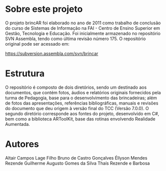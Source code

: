 Sobre este projeto
==================

O projeto brincAR foi elaborado no ano de 2011 como trabalho de conclusão do curso de Sistemas de Informação na FAI - Centro de Ensino Superior em Gestão, Tecnologia e Educação. Foi inicialmente armazenado no repositório SVN Assembla, tendo como última revisão número 175. O repositório original pode ser acessado em:

https://subversion.assembla.com/svn/brincar

Estrutura
=========

O repositório é composto de dois diretórios, sendo um destinado aos documentos, que contém fotos, áudios e relatórios originais fornecidos pela turma de Pedagogia, base para o desenvolvimento das brincadeiras; além de fotos das apresentações, referências bibliográficas, manuais e revisões do documento que deu origem à versão final do TCC (Versão 7.0.0). O segundo diretório corresponde aos fontes do projeto, desenvolvido em C#, bem como a biblioteca ARToolKit, base das rotinas envolvendo Realidade Aumentada.

Autores
=======

Altair Campos Lage Filho
Bruno de Castro Gonçalves
Éllyson Mendes Rezende
Guilherme Augusto Gomes da Silva
Thaís Rezende e Barbosa
